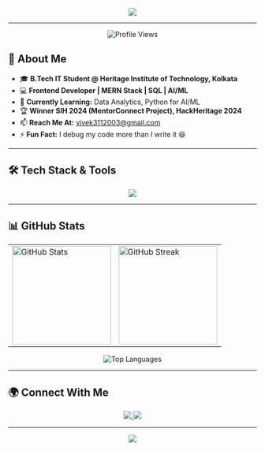 

<!--
**vivekashyap49/vivekashyap49** is a ✨ _special_ ✨ repository because its `README.md` (this file) appears on your GitHub profile.

Here are some ideas to get you started:

- 🔭 I’m currently working on ...
- 🌱 I’m currently learning ...
- 👯 I’m looking to collaborate on ...
- 🤔 I’m looking for help with ...
- 💬 Ask me about ...
- 📫 How to reach me: ...
- 😄 Pronouns: ...
- ⚡ Fun fact: ...
-->


<!-- Animated Name -->
<p align="center">
  <a>
    <img src="https://readme-typing-svg.demolab.com?font=Fira+Code&size=30&pause=1000&color=6CC644&center=true&vCenter=true&width=800&lines=Hello,+I'm+Vivek+Kumar!;Passionate+Developer+%7C+Tech+Enthusiast;Frontend+%7C+SQL+%7C+Cloud+%7C+AI/ML;Always+Learning+%7C+Building+Awesome+Projects!"/>
  </a>
</p>

---

<!-- Profile Views -->
<p align="center">
  <img src="https://komarev.com/ghpvc/?username=vivekashyap49&label=Profile%20Views&color=0e75b6&style=flat" alt="Profile Views" />
</p>

<!-- About Me -->
## 🚀 About Me
- 🎓 **B.Tech IT Student @ Heritage Institute of Technology, Kolkata**
- 💻 **Frontend Developer | MERN Stack | SQL | AI/ML**
- 🌱 **Currently Learning:** Data Analytics, Python for AI/ML
- 🏆 **Winner SIH 2024 (MentorConnect Project), HackHeritage 2024**
- 📫 **Reach Me At:** vivek3112003@gmail.com
- ⚡ **Fun Fact:** I debug my code more than I write it 😆

---

<!-- Skills & Tools -->
## 🛠 Tech Stack & Tools
<p align="center">
  <img src="https://skillicons.dev/icons?i=c,java,js,html,css,bootstrap,react,nodejs,express,mongodb,git,github,vscode,postman&perline=6"/>
</p>

---

<!-- GitHub Stats -->
## 📊 GitHub Stats
<table align="center">
  <tr>
    <td>
      <img align="center" src="https://github-readme-stats.vercel.app/api?username=vivekashyap49&show_icons=true&theme=dark&hide_border=true" alt="GitHub Stats" height="200" />
    </td>
    <td>
      <img align="center" src="https://github-readme-streak-stats.herokuapp.com/?user=vivekashyap49&theme=dark&hide_border=true" alt="GitHub Streak" height="200" />
    </td>
  </tr>
</table>

<p align="center">
  <img src="https://github-readme-stats.vercel.app/api/top-langs?username=vivekashyap49&show_icons=true&theme=dark&layout=compact&hide_border=true" alt="Top Languages"/>
</p>

---

<!-- Connect With Me -->
## 🌍 Connect With Me
<p align="center">
  <a href="https://www.linkedin.com/in/vivek-kumar-6444b7204/">
    <img src="https://skillicons.dev/icons?i=linkedin"/>
  </a>
  <a href="https://github.com/vivekashyap49">
    <img src="https://skillicons.dev/icons?i=github"/>
  </a>
</p>

---

<p align="center">
  <img src="https://capsule-render.vercel.app/api?type=waving&color=gradient&height=150&section=footer&text=Thank%20You%20for%20Visiting!"/>
</p>

